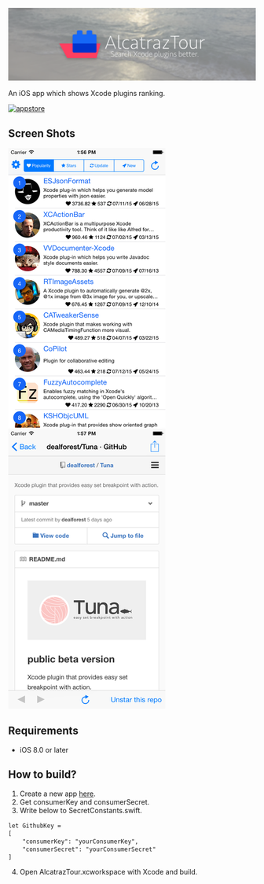 ![AlcatrazTour](./images/title.png)

An iOS app which shows Xcode plugins ranking.

[![appstore](https://rawgithub.com/haranicle/AlcatrazTour/master/images/Download_on_the_App_Store_Badge_US-UK_135x40.svg)](https://itunes.apple.com/us/app/alcatraztour/id973816100?mt=8)

## Screen Shots

![ss1](./images/list_ss.png) ![ss1](./images/detail_ss.png)

## Requirements

* iOS 8.0 or later

## How to build?

1. Create a new app [here](https://github.com/settings/applications/new).
2. Get consumerKey and consumerSecret.
3. Write below to SecretConstants.swift. 

  ```
  let GithubKey =
  [
      "consumerKey": "yourConsumerKey",
      "consumerSecret": "yourConsumerSecret"
  ]
  ```
  
4. Open AlcatrazTour.xcworkspace with Xcode and build.
